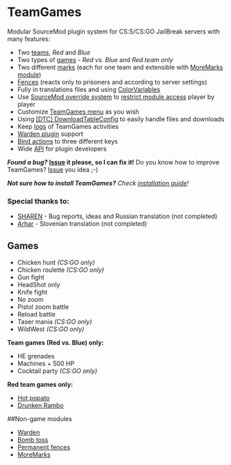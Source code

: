 # TeamGames

Modular SourceMod plugin system for CS:S/CS:GO JailBreak servers with many features:
- Two [teams](https://github.com/KissLick/TeamGames/wiki/Teams), *Red* and *Blue*
- Two types of [games](https://github.com/KissLick/TeamGames/wiki/Games) - *Red vs. Blue* and *Red team only*
- Two different [marks](https://github.com/KissLick/TeamGames/wiki/Marks) (each for one team and extensible with [MoreMarks module](https://github.com/KissLick/TeamGames/wiki/MoreMarks))
- [Fences](https://github.com/KissLick/TeamGames/wiki/Fences) (reacts only to prisoners and according to server settings)
- Fully in translations files and using [ColorVariables](https://github.com/KissLick/ColorVariables)
- Use [SourceMod override system](https://wiki.alliedmods.net/Overriding_Command_Access_%28SourceMod%29) to [restrict module access](https://github.com/KissLick/TeamGames/wiki/TG-menu-&-Modules-config#overriding-menu-items-access) player by player
- Customize [TeamGames menu](https://github.com/KissLick/TeamGames/wiki/TG-menu-&-Modules-config) as you wish
- Using [[DTC] DownloadTableConfig](https://github.com/KissLick/DownloadTableConfig) to easily handle files and downloads
- Keep [logs](https://github.com/KissLick/TeamGames/wiki/Logs) of TeamGames activities
- [Warden plugin](https://github.com/KissLick/TeamGames/wiki/Warden-plugin) support
- [Bind actions](https://github.com/KissLick/TeamGames/wiki/Bind-actions) to three different keys
- Wide [API](http://kisslick.github.io/TeamGames/) for plugin developers

***Found a bug?*** **[Issue](https://github.com/KissLick/TeamGames/issues/new?title=Not%20something%20like%20%22bug%22%20or%20%22problem%22%20pls...&labels=bug) it please, so I can fix it!** Do you know how to improve TeamGames? [Issue](https://github.com/KissLick/TeamGames/issues/new?title=Not%20something%20like%20%22improvement%22%20or%20%22good%20idea%22%20pls...&labels=improvement) you idea ;-)

***Not sure how to install TeamGames?*** *Check [installation guide](https://github.com/KissLick/TeamGames/wiki/Installation-guide)!*

### Special thanks to:
- [SHAREN](https://github.com/SHAREN) - Bug reports, ideas and Russian translation (not completed)
- [Arhar](http://steamcommunity.com/profiles/76561198015855520/) - Slovenian translation  (not completed)

## Games

- Chicken hunt *(CS:GO only)*
- Chicken roulette *(CS:GO only)*
- Gun fight
- HeadShot only
- Knife fight
- No zoom
- Pistol zoom battle
- Reload battle
- Taser mania *(CS:GO only)*
- WildWest *(CS:GO only)*

**Team games (Red vs. Blue) only:**
- HE grenades
- Machines + 500 HP
- Cocktail party *(CS:GO only)*

**Red team games only:**
- [Hot popato](https://github.com/KissLick/TeamGames/wiki/HotPotato)
- [Drunken Rambo](https://github.com/KissLick/TeamGames/wiki/DrunkenRambo)

##Non-game modules
- [Warden](https://github.com/KissLick/TeamGames/wiki/Warden-plugin)
- [Bomb toss](https://github.com/KissLick/TeamGames/wiki/BombToss)
- [Permanent fences](https://github.com/KissLick/TeamGames/wiki/Permanent-fences)
- [MoreMarks](https://github.com/KissLick/TeamGames/wiki/MoreMarks)
